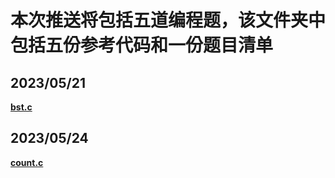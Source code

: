 # 本次推送将包括五道编程题，该文件夹中包括五份参考代码和一份题目清单

## **2023/05/21** 
**[bst.c](https://github.com/MossDream/Data-Structure-Learning-C/blob/main/Episode%205/bst.c)**

## **2023/05/24** 
**[count.c](https://github.com/MossDream/Data-Structure-Learning-C/blob/main/Episode%205/count.c)**
